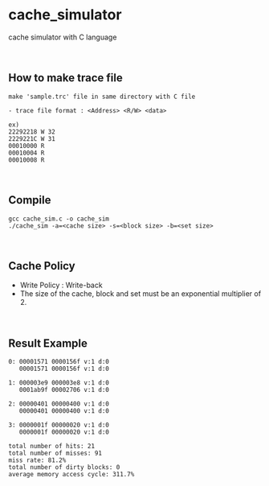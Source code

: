 # cache_simulator
cache simulator with C language

<br>

## How to make trace file
```
make 'sample.trc' file in same directory with C file

- trace file format : <Address> <R/W> <data>

ex)
22292218 W 32
2229221C W 31
00010000 R
00010004 R
00010008 R

```
<br>

## Compile
```
gcc cache_sim.c -o cache_sim  
./cache_sim -a=<cache size> -s=<block size> -b=<set size>
```
<br>

## Cache Policy
- Write Policy : Write-back
- The size of the cache, block and set must be an exponential multiplier of 2.

<br>

## Result Example
```
0: 00001571 0000156f v:1 d:0 
   00001571 0000156f v:1 d:0 

1: 000003e9 000003e8 v:1 d:0 
   0001ab9f 00002706 v:1 d:0 

2: 00000401 00000400 v:1 d:0 
   00000401 00000400 v:1 d:0 

3: 0000001f 00000020 v:1 d:0 
   0000001f 00000020 v:1 d:0 

total number of hits: 21
total number of misses: 91
miss rate: 81.2%
total number of dirty blocks: 0
average memory access cycle: 311.7% 
```
